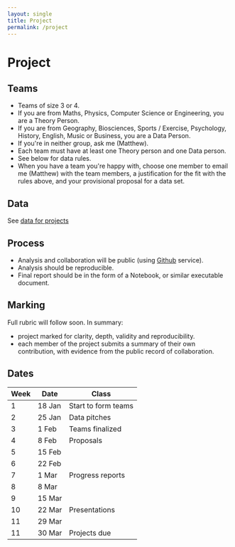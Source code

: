 ```yaml
---
layout: single
title: Project
permalink: /project
---
```


# Project

## Teams

*   Teams of size 3 or 4.
*   If you are from Maths, Physics, Computer Science or Engineering,
    you are a Theory Person.
*   If you are from Geography, Biosciences, Sports / Exercise,
    Psychology, History, English, Music or Business, you are a Data
    Person.
*   If you're in neither group, ask me (Matthew).
*   Each team must have at least one Theory person and one Data
    person.
*   See below for data rules.
*   When you have a team you're happy with, choose one member to
    email me (Matthew) with the team members, a justification for the
    fit with the rules above, and your provisional proposal for a data
    set.

## Data

See [data for projects](projects/data)

## Process

*   Analysis and collaboration will be public (using
    [Github](https://github.com) service).
*   Analysis should be reproducible.
*   Final report should be in the form of a Notebook, or similar
    executable document.

## Marking

Full rubric will follow soon.  In summary:

*   project marked for clarity, depth, validity and reproducibility.
*   each member of the project submits a summary of their own
    contribution, with evidence from the public record of
    collaboration.

## Dates

| Week | Date       | Class                     |
| ---- | ---------- | ------------------------- |
| 1    | 18 Jan     | Start to form teams       |
| 2    | 25 Jan     | Data pitches              |
| 3    |  1 Feb     | Teams finalized           |
| 4    |  8 Feb     | Proposals                 |
| 5    | 15 Feb     |                           |
| 6    | 22 Feb     |                           |
| 7    |  1 Mar     | Progress reports          |
| 8    |  8 Mar     |                           |
| 9    | 15 Mar     |                           |
| 10   | 22 Mar     | Presentations             |
| 11   | 29 Mar     |                           |
| 11   | 30 Mar     | Projects due              |
